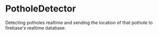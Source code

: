 # PotholeDetector
Detecting potholes realtime and sending the location of that pothole to firebase's realtime database.
